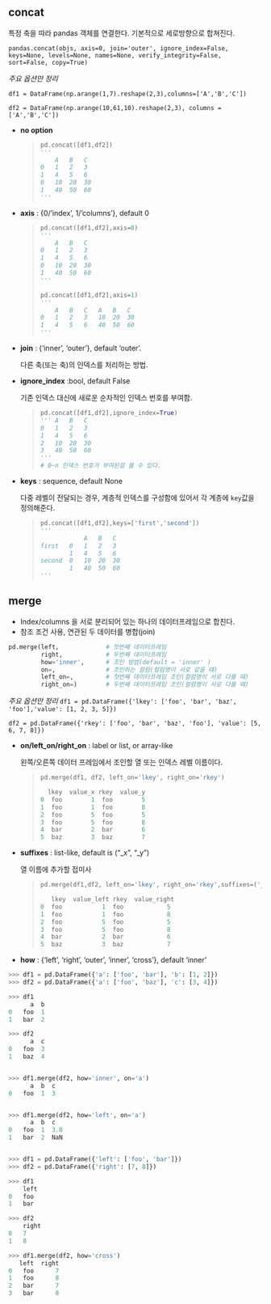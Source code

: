 ## concat

특정 축을 따라 pandas 객체를 연결한다. 기본적으로 세로방향으로 합쳐진다.

`pandas.concat(objs, axis=0, join='outer', ignore_index=False, keys=None, levels=None, names=None, verify_integrity=False, sort=False, copy=True)`



*주요 옵션만 정리*

`df1 = DataFrame(np.arange(1,7).reshape(2,3),columns=['A','B','C'])`

`df2 = DataFrame(np.arange(10,61,10).reshape(2,3), columns = ['A','B','C'])`



- **no option**

  > ```python
  > pd.concat([df1,df2])
  > '''
  > 	A	B	C
  > 0	1	2	3
  > 1	4	5	6
  > 0	10	20	30
  > 1	40	50	60
  > '''
  > ```

  

- **axis** : {0/’index’, 1/’columns’}, default 0

  > ```python
  > pd.concat([df1,df2],axis=0)
  > '''
  > 	A	B	C
  > 0	1	2	3
  > 1	4	5	6
  > 0	10	20	30
  > 1	40	50	60
  > '''
  > 
  > pd.concat([df1,df2],axis=1)
  > '''
  > 	A	B	C	A	B	C
  > 0	1	2	3	10	20	30
  > 1	4	5	6	40	50	60
  > '''
  > ```



- **join** : {‘inner’, ‘outer’}, default ‘outer’.

  다른 축(또는 축)의 인덱스를 처리하는 방법.



- **ignore_index** :bool, default False 

  기존 인덱스 대신에 새로운 순차적인 인덱스 번호를 부여함.

  > ```python
  > pd.concat([df1,df2],ignore_index=True)
  > '''	A	B	C
  > 0	1	2	3
  > 1	4	5	6
  > 2	10	20	30
  > 3	40	50	60
  > '''
  > # 0~n 인덱스 번호가 부여된걸 볼 수 있다.
  > ```



- **keys** : sequence, default None

  다중 레벨이 전달되는 경우, 계층적 인덱스를 구성함에 있어서 각 계층에 `key`값을 정의해준다.

  > ```python
  > pd.concat([df1,df2],keys=['first','second'])
  > '''
  > 			A	B	C
  > first	0	1	2	3
  > 		1	4	5	6
  > second	0	10	20	30
  > 		1	40	50	60
  > '''
  > ```





## merge

- Index/columns 을 서로 분리되어 있는 하나의 데이터프레임으로 합친다.
- 참조 조건 사용, 연관된 두 데이터를 병합(join)

```python
pd.merge(left,             # 첫번째 데이터프레임
         right,            # 두번째 데이터프레임
         how='inner',      # 조인 방법(default = 'inner' )
         on=,              # 조인하는 컬럼(컬럼명이 서로 같을 때) 
         left_on=,         # 첫번째 데이터프레임 조인(컬럼명이 서로 다를 때)
         right_on=)        # 두번째 데이터프레임 조인(컬럼명이 서로 다를 때)
```



*주요 옵션만 정리*
`df1 = pd.DataFrame({'lkey': ['foo', 'bar', 'baz', 'foo'],'value': [1, 2, 3, 5]})`

`df2 = pd.DataFrame({'rkey': ['foo', 'bar', 'baz', 'foo'], 'value': [5, 6, 7, 8]})`

- **on/left_on/right_on** : label or list, or array-like

  왼쪽/오른쪽 데이터 프레임에서 조인할 열 또는 인덱스 레벨 이름이다.

  > ```python
  > pd.merge(df1, df2, left_on='lkey', right_on='rkey')
  > 
  >   lkey  value_x rkey  value_y
  > 0  foo        1  foo        5
  > 1  foo        1  foo        8
  > 2  foo        5  foo        5
  > 3  foo        5  foo        8
  > 4  bar        2  bar        6
  > 5  baz        3  baz        7
  > ```



- **suffixes** : list-like, default is (“_x”, “_y”)

  열 이름에 추가할 접미사

  > ```python
  > pd.merge(df1,df2, left_on='lkey', right_on='rkey',suffixes=('_left', '_right'))
  > 
  >    lkey  value_left rkey  value_right
  > 0  foo           1  foo            5
  > 1  foo           1  foo            8
  > 2  foo           5  foo            5
  > 3  foo           5  foo            8
  > 4  bar           2  bar            6
  > 5  baz           3  baz            7
  > ```



- **how** : {‘left’, ‘right’, ‘outer’, ‘inner’, ‘cross’}, default ‘inner’

```python
>>> df1 = pd.DataFrame({'a': ['foo', 'bar'], 'b': [1, 2]})
>>> df2 = pd.DataFrame({'a': ['foo', 'baz'], 'c': [3, 4]})

>>> df1
      a  b
0   foo  1
1   bar  2

>>> df2
      a  c
0   foo  3
1   baz  4


>>> df1.merge(df2, how='inner', on='a')
      a  b  c
0   foo  1  3


>>> df1.merge(df2, how='left', on='a')
      a  b  c
0   foo  1  3.0
1   bar  2  NaN


>>> df1 = pd.DataFrame({'left': ['foo', 'bar']})
>>> df2 = pd.DataFrame({'right': [7, 8]})

>>> df1
    left
0   foo
1   bar

>>> df2
    right
0   7
1   8

>>> df1.merge(df2, how='cross')
   left  right
0   foo      7
1   foo      8
2   bar      7
3   bar      8
```
